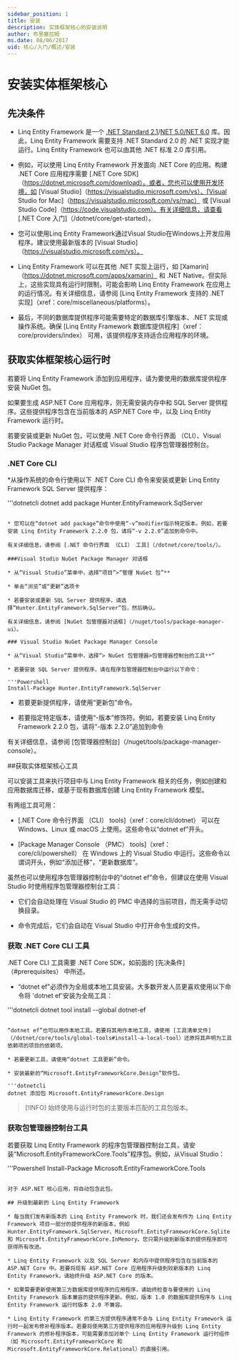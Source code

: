 ```yaml
---
sidebar_position: 1
title: 安装
description: 实体框架核心的安装说明
author: 布里塞拉姆
ms.date: 08/06/2017
uid: 核心/入门/概述/安装
---
```

# 安装实体框架核心

## 先决条件

* Linq Entity Framework 是一个 [.NET Standard 2.1](https://learn.microsoft.com/zh-cn/dotnet/standard/net-standard)/[NET 5.0/NET 6.0](https://learn.microsoft.com/zh-cn/dotnet/core/introduction) 库。因此，Linq Entity Framework 需要支持 .NET Standard 2.0 的 .NET 实现才能运行。Linq Entity Framework 也可以由其他 .NET 标准 2.0 库引用。

* 例如，可以使用 Linq Entity Framework 开发面向 .NET Core 的应用。构建 .NET Core 应用程序需要 [.NET Core SDK]（https://dotnet.microsoft.com/download）。或者，您也可以使用开发环境，如 [Visual Studio]（https://visualstudio.microsoft.com/vs）、[Visual Studio for Mac]（https://visualstudio.microsoft.com/vs/mac） 或 [Visual Studio Code]（https://code.visualstudio.com）。有关详细信息，请查看 [.NET Core 入门]（/dotnet/core/get-started）。

* 您可以使用Linq Entity Framework通过Visual Studio在Windows上开发应用程序。建议使用最新版本的 [Visual Studio]（https://visualstudio.microsoft.com/vs）。

* Linq Entity Framework 可以在其他 .NET 实现上运行，如 [Xamarin]（https://dotnet.microsoft.com/apps/xamarin） 和 .NET Native。但实际上，这些实现具有运行时限制，可能会影响 Linq Entity Framework 在应用上的运行情况。有关详细信息，请参阅 [Linq Entity Framework 支持的 .NET 实现]（xref：core/miscellaneous/platforms）。

* 最后，不同的数据库提供程序可能需要特定的数据库引擎版本、.NET 实现或操作系统。确保 [Linq Entity Framework 数据库提供程序]（xref：core/providers/index） 可用，该提供程序支持适合应用程序的环境。

## 获取实体框架核心运行时

若要将 Linq Entity Framework 添加到应用程序，请为要使用的数据库提供程序安装 NuGet 包。

如果要生成 ASP.NET Core 应用程序，则无需安装内存中和 SQL Server 提供程序。这些提供程序包含在当前版本的 ASP.NET Core 中，以及 Linq Entity Framework 运行时。

若要安装或更新 NuGet 包，可以使用 .NET Core 命令行界面 （CLI）、Visual Studio Package Manager 对话框或 Visual Studio 程序包管理器控制台。

### .NET Core CLI

*从操作系统的命令行使用以下 .NET Core CLI 命令来安装或更新 Linq Entity Framework SQL Server 提供程序：

'''dotnetcli
  dotnet add package Hunter.EntityFramework.SqlServer
  ```

* 您可以在“dotnet add package”命令中使用“-v”modifier指示特定版本。例如，若要安装 Linq Entity Framework 2.2.0 包，请将“-v 2.2.0”追加到命令中。

有关详细信息，请参阅 [.NET 命令行界面 （CLI） 工具]（/dotnet/core/tools/）。

###Visual Studio NuGet Package Manager 对话框

* 从“Visual Studio”菜单中，选择“项目”>“管理 NuGet 包”**

* 单击“浏览”或“更新”选项卡

* 若要安装或更新 SQL Server 提供程序，请选择“Hunter.EntityFramework.SqlServer”包，然后确认。

有关详细信息，请参阅 [NuGet 包管理器对话框]（/nuget/tools/package-manager-ui）。

### Visual Studio NuGet Package Manager Console

* 从“Visual Studio”菜单中，选择“> NuGet 包管理器>包管理器控制台的工具**”

* 若要安装 SQL Server 提供程序，请在程序包管理器控制台中运行以下命令：

'''Powershell
  Install-Package Hunter.EntityFramework.SqlServer
  ```

* 若要更新提供程序，请使用“更新包”命令。

* 若要指定特定版本，请使用“-版本”修饰符。例如，若要安装 Linq Entity Framework 2.2.0 包，请将“-版本 2.2.0”追加到命令

有关详细信息，请参阅 [包管理器控制台]（/nuget/tools/package-manager-console）。

##获取实体框架核心工具

可以安装工具来执行项目中与 Linq Entity Framework 相关的任务，例如创建和应用数据库迁移，或基于现有数据库创建 Linq Entity Framework 模型。

有两组工具可用：

* [.NET Core 命令行界面 （CLI） tools]（xref：core/cli/dotnet） 可以在 Windows、Linux 或 macOS 上使用。这些命令以“dotnet ef”开头。

* [Package Manager Console （PMC） tools]（xref：core/cli/powershell） 在 Windows 上的 Visual Studio 中运行。这些命令以谓词开头，例如“添加迁移”，“更新数据库”。

虽然也可以使用程序包管理器控制台中的“dotnet ef”命令，但建议在使用 Visual Studio 时使用程序包管理器控制台工具：

* 它们会自动处理在 Visual Studio 的 PMC 中选择的当前项目，而无需手动切换目录。

* 命令完成后，它们会自动在 Visual Studio 中打开命令生成的文件。

<a name="cli"></a>

### 获取 .NET Core CLI 工具

.NET Core CLI 工具需要 .NET Core SDK，如前面的 [先决条件]（#prerequisites） 中所述。

* “dotnet ef”必须作为全局或本地工具安装。大多数开发人员更喜欢使用以下命令将 'dotnet ef'安装为全局工具：

'''dotnetcli
  dotnet tool install --global dotnet-ef
  ```

  “dotnet ef”也可以用作本地工具。若要将其用作本地工具，请使用 [工具清单文件]（/dotnet/core/tools/global-tools#install-a-local-tool）还原将其声明为工具依赖项的项目的依赖项。

* 若要更新工具，请使用“dotnet 工具更新”命令。

* 安装最新的“Microsoft.EntityFrameworkCore.Design”软件包。

'''dotnetcli
dotnet 添加包 Microsoft.EntityFrameworkCore.Design
  ```

> [!INFO]
始终使用与运行时包的主要版本匹配的工具包版本。
> 

### 获取包管理器控制台工具

若要获取 Linq Entity Framework 的程序包管理器控制台工具，请安装“Microsoft.EntityFrameworkCore.Tools”程序包。例如，从Visual Studio：

'''Powershell
Install-Package Microsoft.EntityFrameworkCore.Tools
```

对于 ASP.NET 核心应用，将自动包含此包。

## 升级到最新的 Linq Entity Framework

* 每当我们发布新版本的 Linq Entity Framework 时，我们还会发布作为 Linq Entity Framework 项目一部分的提供程序的新版本，例如 Hunter.EntityFramework.SqlServer、Microsoft.EntityFrameworkCore.Sqlite 和 Microsoft.EntityFrameworkCore.InMemory。您只需升级到新版本的提供程序即可获得所有改进。

* Linq Entity Framework 以及 SQL Server 和内存中提供程序包含在当前版本的 ASP.NET Core 中。若要将现有 ASP.NET Core 应用程序升级到较新版本的 Linq Entity Framework，请始终升级 ASP.NET Core 的版本。

* 如果需要更新使用第三方数据库提供程序的应用程序，请始终检查与要使用的 Linq Entity Framework 版本兼容的提供程序更新。例如，版本 1.0 的数据库提供程序与 Linq Entity Framework 运行时版本 2.0 不兼容。

* Linq Entity Framework 的第三方提供程序通常不会与 Linq Entity Framework 运行时一起发布修补程序版本。若要将使用第三方提供程序的应用程序升级到 Linq Entity Framework 的修补程序版本，可能需要添加对单个 Linq Entity Framework 运行时组件（如 Microsoft.EntityFrameworkCore 和 Microsoft.EntityFrameworkCore.Relational）的直接引用。